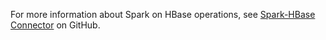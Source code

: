 For more information about Spark on HBase operations, see [Spark-HBase Connector](https://github.com/nerdammer/spark-hbase-connector?spm=5176.doc59511.2.4.yq4GRu) on GitHub.
